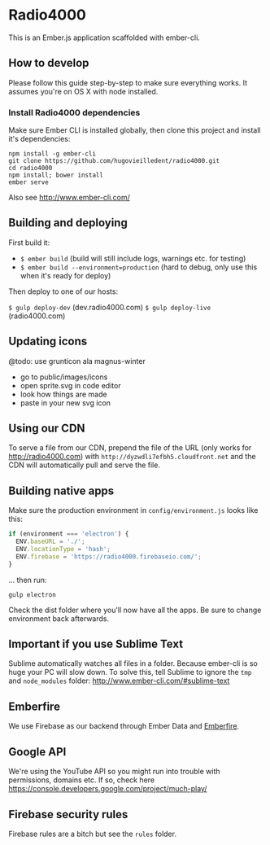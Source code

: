 # Radio4000

This is an Ember.js application scaffolded with ember-cli.

## How to develop

Please follow this guide step-by-step to make sure everything works. It assumes you're on OS X with node installed.

### Install Radio4000 dependencies

Make sure Ember CLI is installed globally, then clone this project and install it's dependencies:

```
npm install -g ember-cli
git clone https://github.com/hugovieilledent/radio4000.git
cd radio4000
npm install; bower install
ember serve
```

Also see http://www.ember-cli.com/

## Building and deploying

First build it:

- `$ ember build` (build will still include logs, warnings etc. for testing)
- `$ ember build --environment=production` (hard to debug, only use this when it's ready for deploy)

Then deploy to one of our hosts:

`$ gulp deploy-dev` (dev.radio4000.com)
`$ gulp deploy-live` (radio4000.com)

## Updating icons

@todo: use grunticon ala magnus-winter

- go to public/images/icons
- open sprite.svg in code editor
- look how things are made
- paste in your new svg icon

## Using our CDN

To serve a file from our CDN, prepend the file of the URL (only works for http://radio4000.com) with `http://dyzwdli7efbh5.cloudfront.net` and the CDN will automatically pull and serve the file.

## Building native apps

Make sure the production environment in `config/environment.js` looks like this:

```javascript
if (environment === 'electron') {
  ENV.baseURL = './';
  ENV.locationType = 'hash';
  ENV.firebase = 'https://radio4000.firebaseio.com/';
}
```

… then run:

```
gulp electron
```

Check the dist folder where you'll now have all the apps. Be sure to change environment back afterwards.

## Important if you use Sublime Text

Sublime automatically watches all files in a folder. Because ember-cli is so huge your PC will slow down. To solve this, tell Sublime to ignore the `tmp` and `node_modules` folder: http://www.ember-cli.com/#sublime-text

## Emberfire

We use Firebase as our backend through Ember Data and [Emberfire](https://github.com/firebase/emberfire).

## Google API

We're using the YouTube API so you might run into trouble with permissions, domains etc. If so, check here https://console.developers.google.com/project/much-play/

## Firebase security rules

Firebase rules are a bitch but see the `rules` folder.
